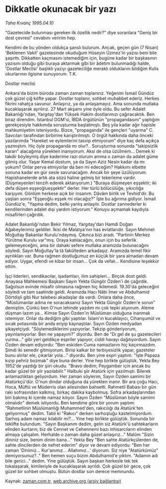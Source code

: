 # Dikkatle okunacak bir yazı

*Taha Kıvanç 1995.04.10*

<tr><td class="metin" colspan="2" style="padding-top: 20px; padding-left: 5px; padding-right: 10px;">"Gazetecide bulunması gereken ilk özellik nedir?" diye soranlara "Geniş bir dost çevresi" cevabını veririm hep.</td></tr><tr><td class="metin" colspan="2" style="padding-top: 20px; padding-left: 5px; padding-right: 10px;"><p>Kendimi de bu yönden oldukça şanslı bulurum. Ancak, geçen gün (7 Nisan) 'Beklenen Vakit' gazetesinde okuduğum Hüseyin Üzmez'in yazısı beni bile şaşırttı. Dikkatten kaçmasını istemediğim için, bugüne kadar bir başkasının yazısını olduğu gibi buraya aktarmak gibi bir âdetim bulunmadığı halde, 'Dostlar Meclisi' başlıklı yazıyı gazeteciliğe meraklı olduklarını bildiğim Kulis okurlarının ilgisine sunuyorum. T.K. 
<p> Dostlar meclisi
<p> Ankara'da bizim büroda zaman zaman toplanırız. Yeğenim İsmail Gündüz çok güzel çiğ köfte yapar. Dostlar toplanır, sohbet muhabbet ederiz. Herkes fikrini rahatça savunur. Anlaşırız, ya da anlaşamayız. Ama sonunda mutlaka kucaklaşarak ayrılırız. 27 Mart akşamı yine öyle oldu. Bu sefer Adalet Bakanlığı'ndan, Yargıtay'dan Yüksek Hakim dostlarımızı çağıracaktık. Ben biraz direndim. İstanbul DGM'si, İBDA örgütünün "propagandasını" yaptığım gerekçesiyle hakkımda soruşturma başlatmıştı. Beş yıla kadar ağır hapisle mahkumiyetim isteniyordu. Bizce, "propaganda" ile gençleri "uyarma" C. Savcıları tarafından birbirine karıştırılmıştı. O örgüt hakkında daha önceki yazılarımda "Hareket ve eylemlerini tasvip etmiyorum" diye kaç defa açıkça yazmıştım. Hiç öyle propaganda mı olur?.. Soruşturma sonunda "takipsizlik kararı" alacağıma yürekten inanıyorum. Aksi de olsa üzülmem... Demek ki takdir böyleymiş diye kaderime razı olurum amma o zaman da adalet güme gitmiş olur. Yaşar Kemal dostum, ya da Sayın Aziz Nesin kadar da mı yokum? Onlar perva etmiyorlar da ben mi edeceğim? Hakkımı elbette sonuna kadar en gür sesle savunacağım. Ancak bir şeye üzülüyorum. Hapishanelerde artık ata sözü haline gelmiş bir tekerleme vardır. (Düşmeyenleri tenzih ederek aktarıyorum.) "Buraya düşmeyen eşşektir; iki defa düşen eşşeoğlueşşektir" derler. Her türlü bölücülüğe, yıkıcılığa karşıyım. Gönlüm herkese açık bir insanım. Dâvâm birlik ve Tevhid'dir. Bu yaştan sonra "Eşşeoğlu eşşek mi olacağız?" İşte bu ağırıma gidiyor. İsmail Gündüz'e, "Yapma dedim, belki yanlış anlaşılır. Dostlar zannederler ki kendilerinden adalet dışı yardım istiyorum." Konuyu açmamak kaydıyla misafirleri çağırdık. 
<p> Adalet Bakanlığı'ndan Bekir Yılmaz, Yargıtay'dan Hamdi Doğan Ağabeylerimiz geldiler. İkisi de Malatya'nın has evlatlarıdır. Sayın Mehmet Moğultay Bakanlar Kurulu'ndaymış. Çıkınca bizi aradı. "Partinin Merkez Yürütme Kurulu var"mış. Oraya katılacağını, onun için bu seferlik gelemeyeceğini, ama bir dahaki sefere mutlaka aramızda bulunacağını söyledi. Sayın Moğultay'la tâ fakülteden arkadaşız. Aramızda temel fikir ayrılıkları var. Buna rağmen dostluğumuz en küçük bir yara almadan devam ediyor. Uygar, efendi ve kibar bir insan... Çok da vefalı... Kendisine teşekkür ettim. 
<p> İşçi liderleri, sendikacılar, işadamları, ilim sahipleri... Birçok dost geldi. Anayasa Mahkemesi Başkanı Sayın Yekta Güngör Özden'i de çağırdık. Sağolsun evinde misafir olmasına rağmen hiç ikilemedi. 19.30'da geleceğini söyledi ve tam saatinde geldi. Aramızda Hacı Nâbi İmer ve Abdulhamid Dörtdişli gibi Nur talebesi akadaşlar da vardı. Onlara daha önce, "Müslümanlar adına ne soracaksanız Sayın Yekta Güngör Özden'e sorun" demiştim. Çünkü ben O'nun lehinde yazdım mı çok tepki alıyorum. Aleme düşman lazım ya... Kimse Sayın Özden'in Müslüman olduğuna inanmak istemiyor. Onlar da dediğim gibi yaptılar. İslam'ın kucaklayıcı, Cihanşumül ve sıcak potasında bir anda eriyip kaynaştılar. Sayın Özden medyadan şikayetçiydi. "Söylemediklerimi yazıyorlar. Tekzip gönderiyorum, yayınlamıyorlar. Ben ne yapayım?" diyordu. Ben de "Dı gel de şu gazetecileri vurma..." gibi yeri geldikçe espriler yapıyor, ciddi havayı dağıtıyordum. Sayın Özden devam ediyordu: "Ben eskiden Cuma namazlarını hiç kaçırmazdım. Şimdi iki senedir gitmiyorum. Birisi kalkar bir terbiyesizlik yapar, gazeteler bunu alırlar ele, çıkarlar yola..." diyordu. Ben yine espri yaptım. "İşte Papaza kızıp pehriz bozmak" diye buna derler. Yine hep birlikte gülüştük. Yekta Bey 1952'de yazdığı bir şiiri okudu. "Bravo dedim; Peygamber için ancak bu kadar güzel bir şiir yazılabilir." Halbuki şiir Atatürk için yazılmıştı. Bilerek anlamazlıktan geliyordum. Her zaman söylerim, Sayın Özden samimi bir Atatürkçü'dür. O'nun dindar olduğuna da yürekten inanır. Bir ara çoğu Hacı, Hoca, Müftü ve Müderris olan ailesinden bahsetti. Rahmetli Babası bir gün rakı sofrasından kalkmış, birkaç dakika kaybolmuş. Sofra arkadaşlarından biri bakmış ki içerde namaz kılıyor. Sayın Özden "Müslüman böyle samimi olmalıdır" demek istiyordu. Ben kendime göre bir yorum yaptım: "Rahmetlinin Müslümanlığı Muhammed'den, rakıcılığı da Atatürk'ten geliyormuş" dedim. Tabii ki "Rakıcı" derken sarhoşluğu kastetmiyordum. Sarhoş adam namaz kılabilir mi?... Yine hep birlikte gülüştük. Sonunda bir teklifte bulundum. "Sayın Başkanım dedim, gelin siz Atatürk'ü sahtekarların elinden kurtarın; biz de Cennet ve Cehennemi bazı inhisarcıların elinden almaya çalışalım. Herhalde o zaman daha güzel anlaşırız..." Malûm "Sizin dininiz size, benim dinim bana..." Yekta Bey "Ben sahte Atatürkçülerden de, sahte dincilerden de nefret ederim" diyor ve devam ediyordu: "Ben her zaman 'Dinimiz... Kur'anımız... Allahımız...' diyorum. Siz niye "Atatürkümüz" demiyorsunuz?.." Ben hemen suçu bizim Abdulhamid'e yıktım. "Adamın adı bile gerici..." dedim. Yine gülüştük. Sayın başkan herkesle tek tek tokalaşarak, kimileriyle de kucaklaşarak ayrıldı. Çok güzel bir gece, çok güzel bir sohbet olmuştu. Bütün dostlar son derece memnundu.<br/></p></p></p></p></p></td></tr>

Kaynak: [zaman.com.tr](http://zaman.com.tr/yazar.do?yazino=321237), [web.archive.org (arşiv bağlantısı)](http://web.archive.org/web/20081207163642/http://www.zaman.com.tr:80/yazar.do?yazino=321237)
